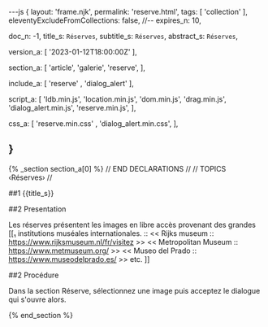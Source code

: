 ---js
{
  layout:    'frame.njk',
  permalink: 'reserve.html',
  tags:      [ 'collection' ],
  eleventyExcludeFromCollections: false,
  //-- expires_n: 10,

  doc_n:      -1,
  title_s:    `Réserves`,
  subtitle_s: `Réserves`,
  abstract_s: `Réserves`,

  version_a:
  [
    '2023-01-12T18:00:00Z'
  ],

  section_a:
  [
    'article',
    'galerie',
    'reserve',
  ],

  include_a:
  [
    'reserve'
  , 'dialog_alert'
  ],

  script_a:
  [
    'Idb.min.js',
    'location.min.js',
    'dom.min.js',
    'drag.min.js',
    'dialog_alert.min.js',
    'reserve.min.js',
  ],

  css_a:
  [
    'reserve.min.css'
  , 'dialog_alert.min.css',
  ],

}
---
{% _section section_a[0] %}
// END DECLARATIONS //
//  TOPICS
‹Réserves›
//



##1  {{title_s}}


##2  Presentation

Les réserves présentent les images en libre accès provenant des grandes
[[₁  institutions muséales internationales.  ::
     << Rijks museum  ::  https://www.rijksmuseum.nl/fr/visitez >>
     << Metropolitan Museum  ::  https://www.metmuseum.org/ >>
     << Museo del Prado  ::  https://www.museodelprado.es/ >>
     etc.  ]]

##2  Procédure

Dans la section Réserve, sélectionnez une image puis acceptez le dialogue qui s'ouvre alors.

{% end_section %}
